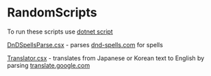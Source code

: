 # RandomScripts

To run these scripts use [dotnet script](https://github.com/filipw/dotnet-script)

[DnDSpellsParse.csx](DnDSpellsParse.csx) - parses [dnd-spells.com](https://www.dnd-spells.com/spells) for spells

[Translator.csx](Translator.csx) - translates from Japanese or Korean text to English by parsing [translate.google.com](https://translate.google.com/)
